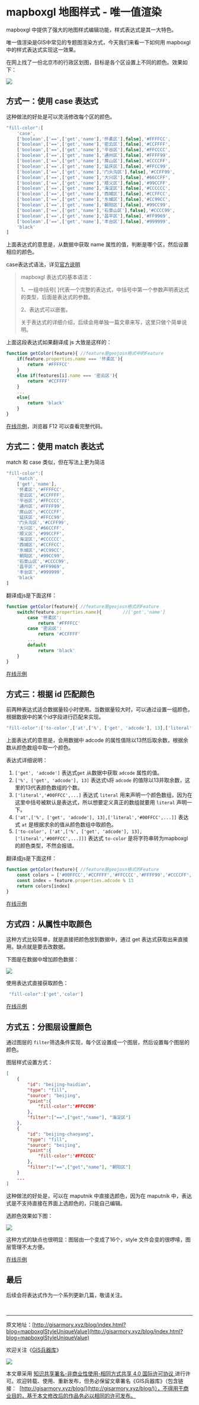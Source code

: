 # mapboxgl 地图样式 - 唯一值渲染

mapboxgl 中提供了强大的地图样式编辑功能，样式表达式是其一大特色。

唯一值渲染是GIS中常见的专题图渲染方式，今天我们来看一下如何用 mapboxgl 中的样式表达式实现这一效果。

在网上找了一份北京市的行政区划图，目标是各个区设置上不同的颜色。效果如下：

![](http://blogimage.gisarmory.xyz/20220120162649.png)





## 方式一：使用 case 表达式

这种做法的好处是可以灵活修改每个区的颜色。

```js
"fill-color":[
    'case',
    ['boolean',['==',['get','name'],'怀柔区'],false],'#FFFFCC',
    ['boolean',['==',['get','name'],'密云区'],false],'#CCFFFF',
    ['boolean',['==',['get','name'],'平谷区'],false],'#FFCCCC',
    ['boolean',['==',['get','name'],'通州区'],false],'#FFFF99',
    ['boolean',['==',['get','name'],'房山区'],false],'#CCCCFF',
    ['boolean',['==',['get','name'],'延庆区'],false],'#FFCC99',
    ['boolean',['==',['get','name'],'门头沟区'],false],'#CCFF99',
    ['boolean',['==',['get','name'],'大兴区'],false],'#66CCFF',
    ['boolean',['==',['get','name'],'顺义区'],false],'#99CCFF',
    ['boolean',['==',['get','name'],'海淀区'],false],'#CCCCCC',
    ['boolean',['==',['get','name'],'西城区'],false],'#CCFFCC',
    ['boolean',['==',['get','name'],'东城区'],false],'#CC99CC',
    ['boolean',['==',['get','name'],'朝阳区'],false],'#99CC99',
    ['boolean',['==',['get','name'],'石景山区'],false],'#CCCC99',
    ['boolean',['==',['get','name'],'昌平区'],false],'#FF9969',
    ['boolean',['==',['get','name'],'丰台区'],false],'#999999',
    'black'
]
```

上面表达式的意思是，从数据中获取 name 属性的值，判断是哪个区，然后设置相应的颜色。

case表达式语法，详见[官方说明](https://docs.mapbox.com/mapbox-gl-js/style-spec/expressions/#case)

> mapboxgl 表达式的基本语法：
>
> 1、一组中括号[ ]代表一个完整的表达式，中括号中第一个参数声明表达式的类型，后面是表达式的参数。
>
> 2、表达式可以嵌套。
>
> 关于表达式的详细介绍，后续会用单独一篇文章来写，这里只做个简单说明。

上面这段表达式如果翻译成 js 大致是这样的：

```js
function getColor(feature){	//feature是geojosn格式中的Feature
    if(feature.properties.name === '怀柔区'){		
        return '#FFFFCC'
	}
	else if(features[i].name === '密云区'){	
        return '#CCFFFF'
	}
    ...
    else{
        return 'black'
    }
}
```

[在线示例](http://gisarmory.xyz/blog/index.html?demo=mapboxglStyleUniqueValue1)，浏览器 F12 可以查看完整代码。



## 方式二：使用 match 表达式

match 和 case 类似，但在写法上更为简洁

```js
"fill-color":[
    'match',
    ['get','name'],
    '怀柔区','#FFFFCC',
    '密云区','#CCFFFF',
    '平谷区','#FFCCCC',
    '通州区','#FFFF99',
    '房山区','#CCCCFF',
    '延庆区','#FFCC99',
    '门头沟区','#CCFF99',
    '大兴区','#66CCFF',
    '顺义区','#99CCFF',
    '海淀区','#CCCCCC',
    '西城区','#CCFFCC',
    '东城区','#CC99CC',
    '朝阳区','#99CC99',
    '石景山区','#CCCC99',
    '昌平区','#FF9969',
    '丰台区','#999999',
    'black'
]
```

翻译成js是下面这样：

```js
function getColor(feature){	//feature是geojosn格式的Feature
    switch(feature.properties.name){		//['get','name']
        case '怀柔区':
        	return '#FFFFCC'
        case '密云区':
        	return '#CCFFFF'
        ...
        default
        	return 'black'
    }
}
```

[在线示例](http://gisarmory.xyz/blog/index.html?demo=mapboxglStyleUniqueValue2)



## 方式三：根据 id 匹配颜色

前两种表达式适合数据量较小时使用。当数据量较大时，可以通过设置一组颜色，根据数据中的某个id字段进行匹配来实现。

```js
"fill-color":['to-color',['at',['%', ['get', 'adcode'], 13],['literal','#00FFCC','#CCFFFF','#FFCCCC','#FFFF99','#CCCCFF','#FFCC99','#CCFF99','#66CCFF','#99CCFF','#CCFFCC','#99CC99','#CCCC99','#FF9969']]]]
```

上面表达式的意思是，会用数据中 adcode 的属性值除以13然后取余数，根据余数从颜色数组中取一个颜色。

表达式详细说明：

1. `['get', 'adcode']` 表达式`get` 从数据中获取 `adcode` 属性的值。
2. `['%', ['get', 'adcode'], 13]` 表达式`%`将 `adcode` 的值除以13并取余数，这里的13代表颜色数组的个数。
3. `['literal','#00FFCC',...]` 表达式 `literal` 用来声明一个颜色数组，因为在这里中括号被默认是表达式，所以想要定义真正的数组就要用  `literal`  声明一下。
4. `['at',['%', ['get', 'adcode'], 13],['literal','#00FFCC',...]]` 表达式 `at` 是根据求余的值从颜色数组中取颜色。
5. `['to-color', ['at',['%', ['get', 'adcode'], 13],['literal','#00FFCC',...]]]` 表达式 `to-color` 是将字符串转为mapboxgl 的颜色类型，不然会报错。

翻译成js是下面这样：

```js
function getColor(feature){	//feature是geojosn格式的Feature
    const colors = ['#00FFCC','#CCFFFF','#FFCCCC','#FFFF99','#CCCCFF','#FFCC99','#CCFF99','#66CCFF','#99CCFF','#CCFFCC','#99CC99','#CCCC99','#FF9969']
    const index = feature.properties.adcode % 13
    return colors[index]
}
```

[在线示例](http://gisarmory.xyz/blog/index.html?demo=mapboxglStyleUniqueValue3)



## 方式四：从属性中取颜色

这种方式比较简单，就是直接把颜色放到数据中，通过 get 表达式获取出来直接用。缺点就是要去改数据。

下图是在数据中增加颜色数据：

![](http://blogimage.gisarmory.xyz/20220120162641.png)

使用表达式直接获取颜色：

```js
 "fill-color":['get','color']
```

[在线示例](http://gisarmory.xyz/blog/index.html?demo=mapboxglStyleUniqueValue4)



## 方式五：分图层设置颜色

通过图层的 `filter`筛选条件实现，每个区设置成一个图层，然后设置每个图层的颜色。

图层样式设置方式：

```json
[
    {
        "id": "beijing-haidian",
        "type": "fill",
        "source": "beijing",
        "paint":{
            "fill-color":'#FFCC99'
        },
        "filter":["==",["get","name"], "海淀区"]
	},
    {
        "id": "beijing-chaoyang",
        "type": "fill",
        "source": "beijing",
        "paint":{
            "fill-color":'#FFCCCC'
        },
        "filter":["==",["get","name"], "朝阳区"]
    }
    ...
]
```

这种做法的好处是，可以在 maputnik 中直接选颜色，因为在 maputnik 中，表达式是不支持直接在界面上选颜色的，只能自己编辑。

选颜色效果如下图：

![](http://blogimage.gisarmory.xyz/20220120162635.png)

这种方式的缺点也很明显：图层由一个变成了16个，style 文件会变的很啰嗦，图层管理不太方便。

[在线示例](http://gisarmory.xyz/blog/index.html?demo=mapboxglStyleUniqueValue1)



## 最后

后续会将表达式作为一个系列更新几篇，敬请关注。

<br>

* * *

原文地址：[http://gisarmory.xyz/blog/index.html?blog=mapboxglStyleUniqueValue](http://gisarmory.xyz/blog/index.html?blog=mapboxglStyleUniqueValue)

欢迎关注《[GIS兵器库](http://gisarmory.xyz/blog/index.html?blog=wechat)》

![](http://blogimage.gisarmory.xyz/20200923063756.png)

本文章采用 [知识共享署名-非商业性使用-相同方式共享 4.0 国际许可协议 ](https://creativecommons.org/licenses/by-nc-sa/4.0/deed.zh)进行许可。欢迎转载、使用、重新发布，但务必保留文章署名《GIS兵器库》（包含链接：  [http://gisarmory.xyz/blog/](http://gisarmory.xyz/blog/)），不得用于商业目的，基于本文修改后的作品务必以相同的许可发布。













```js

```




